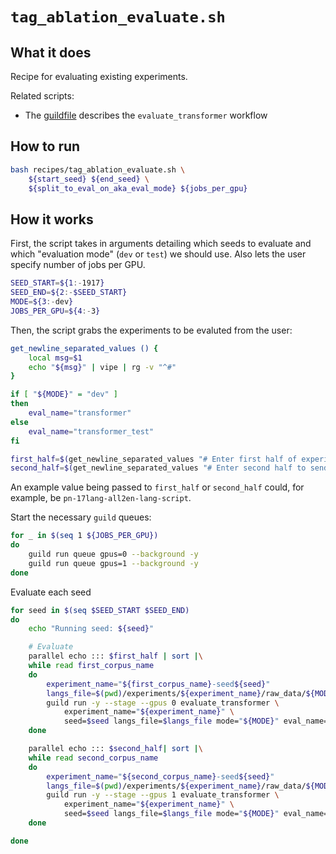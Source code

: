 # `tag_ablation_evaluate.sh`

## What it does

Recipe for evaluating existing experiments.

Related scripts:
- The [guildfile](guildfile.md) describes the `evaluate_transformer` workflow

## How to run

```bash
bash recipes/tag_ablation_evaluate.sh \
    ${start_seed} ${end_seed} \
    ${split_to_eval_on_aka_eval_mode} ${jobs_per_gpu}
```

## How it works

First, the script takes in arguments detailing which seeds to evaluate and which "evaluation mode" (`dev` or `test`) we should use. Also lets the user specify number of jobs per GPU.

```bash
SEED_START=${1:-1917}
SEED_END=${2:-$SEED_START}
MODE=${3:-dev}
JOBS_PER_GPU=${4:-3}
```

Then, the script grabs the experiments to be evaluted from the user:

```bash
get_newline_separated_values () {
    local msg=$1
    echo "${msg}" | vipe | rg -v "^#"
}

if [ "${MODE}" = "dev" ]
then
    eval_name="transformer"
else
    eval_name="transformer_test"
fi

first_half=$(get_newline_separated_values "# Enter first half of experiments (remove -seed[0-9]+)")
second_half=$(get_newline_separated_values "# Enter second half to send to GPU 1 (remove -seed[0-9]+)")
```

An example value being passed to `first_half` or `second_half` could, for example, be  `pn-17lang-all2en-lang-script`.

Start the necessary `guild` queues:

```bash
for _ in $(seq 1 ${JOBS_PER_GPU})
do
    guild run queue gpus=0 --background -y
    guild run queue gpus=1 --background -y
done
```

Evaluate each seed 

```bash
for seed in $(seq $SEED_START $SEED_END)
do
    echo "Running seed: ${seed}"

    # Evaluate
    parallel echo ::: $first_half | sort |\
    while read first_corpus_name
    do
        experiment_name="${first_corpus_name}-seed${seed}"
        langs_file=$(pwd)/experiments/${experiment_name}/raw_data/${MODE}.languages
        guild run -y --stage --gpus 0 evaluate_transformer \
            experiment_name="${experiment_name}" \
            seed=$seed langs_file=$langs_file mode="${MODE}" eval_name="${eval_name}"
    done

    parallel echo ::: $second_half| sort |\
    while read second_corpus_name
    do
        experiment_name="${second_corpus_name}-seed${seed}"
        langs_file=$(pwd)/experiments/${experiment_name}/raw_data/${MODE}.languages
        guild run -y --stage --gpus 1 evaluate_transformer \
            experiment_name="${experiment_name}" \
            seed=$seed langs_file=$langs_file mode="${MODE}" eval_name="${eval_name}"
    done

done
```
